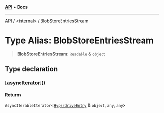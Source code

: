 [**API**](../../README.md) • **Docs**

***

[API](../../README.md) / [\<internal\>](../README.md) / BlobStoreEntriesStream

# Type Alias: BlobStoreEntriesStream

> **BlobStoreEntriesStream**: `Readable` & `object`

## Type declaration

### \[asyncIterator\]()

#### Returns

`AsyncIterableIterator`\<[`HyperdriveEntry`](../namespaces/Hyperdrive/interfaces/HyperdriveEntry.md) & `object`, `any`, `any`\>
